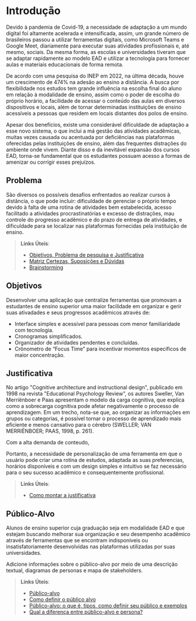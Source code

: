 # Introdução

Devido à pandemia de Covid-19, a necessidade de adaptação a um mundo digital foi altamente acelerada e intensificada, assim, um grande número de brasileiros passou a utilizar ferramentas digitais, como Microsoft Teams e Google Meet, diariamente para executar suas atividades profissionais e, até mesmo, sociais. Da mesma forma, as escolas e universidades tiveram que se adaptar rapidamente ao modelo EAD e utilizar a tecnologia para fornecer aulas e materiais educacionais de forma remota.

De acordo com uma pesquisa do INEP em 2022, na última década, houve um crescimento de 474% na adesão ao ensino a distância. A busca por flexibilidade nos estudos tem grande influência na escolha final do aluno em relação à modalidade de ensino, assim como o poder de escolha do próprio horário, a facilidade de acessar o conteúdo das aulas em diversos dispositivos e locais, além de tornar determinadas instituições de ensino acessíveis a pessoas que residem em locais distantes dos polos de ensino.

Apesar dos benefícios, existe uma considerável dificuldade de adaptação a esse novo sistema, o que inclui a má gestão das atividades acadêmicas, muitas vezes causada ou acentuada por deficiências nas plataformas oferecidas pelas instituições de ensino, além das frequentes distrações do ambiente onde vivem. Diante disso e da inevitável expansão dos cursos EAD, torna-se fundamental que os estudantes possuam acesso a formas de amenizar ou corrigir esses prejuízos.

## Problema

São diversos os possíveis desafios enfrentados ao realizar cursos à distância, o que pode incluir: dificuldade de gerenciar o próprio tempo devido à falta de uma rotina de atividades bem estabelecida, acesso facilitado a atividades procrastinatórias e excesso de distrações, mau controle do progresso acadêmico e do prazo de entrega de atividades, e dificuldade para se localizar nas plataformas fornecidas pela instituição de ensino.

> **Links Úteis**:
> - [Objetivos, Problema de pesquisa e Justificativa](https://medium.com/@versioparole/objetivos-problema-de-pesquisa-e-justificativa-c98c8233b9c3)
> - [Matriz Certezas, Suposições e Dúvidas](https://medium.com/educa%C3%A7%C3%A3o-fora-da-caixa/matriz-certezas-suposi%C3%A7%C3%B5es-e-d%C3%BAvidas-fa2263633655)
> - [Brainstorming](https://www.euax.com.br/2018/09/brainstorming/)

## Objetivos

Desenvolver uma aplicação que centralize ferramentas que promovam a estudantes de ensino superior uma maior facilidade em organizar e gerir suas ativadades e seus progressos acadêmicos através de:
- Interface simples e acessível para pessoas com menor familiaridade com tecnologia.
- Cronogramas simplificados.
- Organizador de atividades pendentes e concluídas.
- Crônometro de “Focus Time” para incentivar momentos específicos de maior concentração.

## Justificativa

No artigo "Cognitive architecture and instructional design", publicado em 1998 na revista "Educational Psychology Review", os autores Sweller, Van Merriënboer e Paas apresentam o modelo da carga cognitiva, que explica como a sobrecarga cognitiva pode afetar negativamente o processo de aprendizagem. Em um trecho, nota-se que, ao organizar as informações em grupos ou categorias, é possível tornar o processo de aprendizado mais eficiente e menos cansativo para o cérebro (SWELLER; VAN MERRIËNBOER; PAAS, 1998, p. 261).

Com a alta demanda de conteudo,   

Portanto, a necessidade de personalização de uma ferramenta em que o usuário pode criar uma rotina de estudos, adaptada as suas preferencias, horários disponíveis e com um design simples e intuitivo se faz necessário para o seu sucesso acadêmico e consequentemente profissional.


<!-- Para que a organização seja efetiva, a ferramenta utilizada para estudo deve ter um design atraente, chamativo, interativo e de fácil entendimento, permitindo que os alunos possam participar ativamente na construção do conhecimento de forma mais eficiente e menos cansativa para o cérebro. -->

> **Links Úteis**:
> - [Como montar a justificativa](https://guiadamonografia.com.br/como-montar-justificativa-do-tcc/)

## Público-Alvo

Alunos de ensino superior cuja graduação seja em modalidade EAD e que estejam buscando melhorar sua organização e seu desempenho acadêmico através de ferramentas que se encontram indisponíveis ou insatisfatoriamente desenvolvidas nas plataformas utilizadas por suas universidades.

Adicione informações sobre o público-alvo por meio de uma descrição textual, diagramas de personas e mapa de stakeholders.

> **Links Úteis**:
> - [Público-alvo](https://blog.hotmart.com/pt-br/publico-alvo/)
> - [Como definir o público alvo](https://exame.com/pme/5-dicas-essenciais-para-definir-o-publico-alvo-do-seu-negocio/)
> - [Público-alvo: o que é, tipos, como definir seu público e exemplos](https://klickpages.com.br/blog/publico-alvo-o-que-e/)
> - [Qual a diferença entre público-alvo e persona?](https://rockcontent.com/blog/diferenca-publico-alvo-e-persona/)
